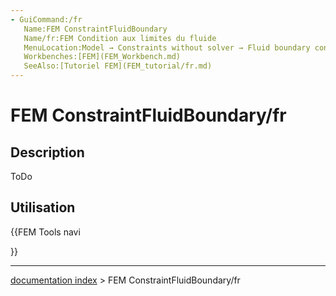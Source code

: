 ```yaml
---
- GuiCommand:/fr
   Name:FEM ConstraintFluidBoundary
   Name/fr:FEM Condition aux limites du fluide 
   MenuLocation:Model → Constraints without solver → Fluid boundary condition
   Workbenches:[FEM](FEM_Workbench.md)
   SeeAlso:[Tutoriel FEM](FEM_tutorial/fr.md)
---
```


# FEM ConstraintFluidBoundary/fr

## Description

ToDo

## Utilisation





{{FEM Tools navi

}}

---
[documentation index](../README.md) > FEM ConstraintFluidBoundary/fr

